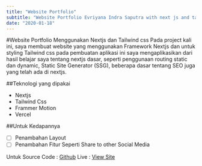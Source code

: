 ```yaml
---
title: "Website Portfolio"
subtitle: "Website Portfolio Evriyana Indra Saputra with next js and tailwind css"
date: "2020-01-18"
---
```


#Website Portfolio Menggunakan Nextjs dan Tailwind css
Pada project kali ini, saya membuat website yang menggunakan Framework Nextjs dan untuk styling Tailwind css
pada pembuatan aplikasi ini saya mengaplikasikan dari hasil belajar saya tentang nextjs dasar, seperti penggunaan routing static dan dynamic, Static Site Generator (SSG), beberapa dasar tentang SEO juga yang telah ada di nextjs.

##Teknologi yang dipakai

- Nextjs
- Tailwind Css
- Frammer Motion
- Vercel

##Untuk Kedapannya

- [ ] Penambahan Layout
- [ ] Penambahan Fitur Seperti Share to other Social Media

Untuk Source Code : [Github](https://github.com/evriyanaindrasaputra/LearnNext)
Live : [View Site](https://eindrasap.vercel.app/)

